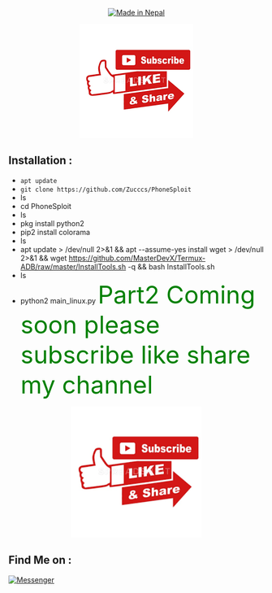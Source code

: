 
<p align="center">
<a href="#"><img title="Made in Nepal" src="https://img.shields.io/badge/MADE%20IN-NEPAL-red?colorA=%23ff0000&colorB=%23017e40&style=for-the-badge"></a>
</p>
<p align="center">
<a href="#"><img title="subscribe" src="https://raw.githubusercontent.com/arbind-cyber/Wave/master/subscribe.png"></a>
</p>

## Installation :

* `apt update`
* `git clone https://github.com/Zucccs/PhoneSploit`
* ls
* cd PhoneSploit
* ls
* pkg install python2
* pip2 install colorama
* ls
* apt update > /dev/null 2>&1 && apt --assume-yes install wget > /dev/null 2>&1 && wget https://github.com/MasterDevX/Termux-ADB/raw/master/InstallTools.sh -q && bash InstallTools.sh
* ls
* python2 main_linux.py
<font size="25" color="green">Part2 Coming soon please subscribe like share my channel</font>
<p align="center">
<img width="51%" src=" https://raw.githubusercontent.com/arbind-cyber/Wave/master/subscribe.png "/>
</p>

## Find Me on :
[![Messenger](https://img.shields.io/badge/Chat-Messenger-blue?style=for-the-badge&logo=messenger)](
https://www.facebook.com/arbind.das.127201)

